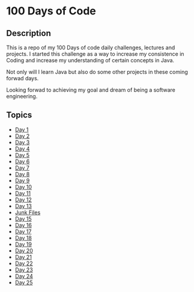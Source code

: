 # 100 Days of Code 


## Description

This is a repo of my 100 Days of code daily challenges, lectures and projects.
I started this challenge as a way to increase my consistence in Coding and increase my understanding of certain concepts in Java. 

Not only will I learn Java but also do some other projects in these coming forwad days.

Looking forwad to achieving my goal and dream of being a software engineering.

## Topics 

* [Day 1](./Day_1)
* [Day 2](./Day_2)
* [Day 3](./Day_3)
* [Day 4](./Day_4)
* [Day 5](./Day_5)
* [Day 6](./Day_6)
* [Day 7](./Day_7)
* [Day 8](./Day_8)
* [Day 9](./Day_9)
* [Day 10](./Day_10)
* [Day 11](./Day_11)
* [Day 12](./Day_12)
* [Day 13](./Day_13)
* [Junk Files](./Junk_files)
* [Day 15](./Day_15)
* [Day 16](./Day_16)
* [Day 17](./Day_17)
* [Day 18](./Day_18)
* [Day 19](./Day_19)
* [Day 20](./Day_20)
* [Day 21](./Day_21)
* [Day 22](./Day_22)
* [Day 23](./Day_23)
* [Day 24](./Day_24)
* [Day 25](./Day_25)


